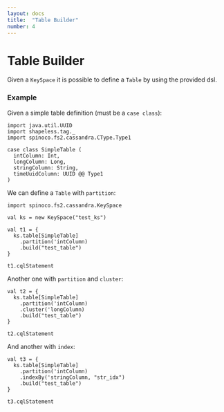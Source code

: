 ```yaml
---
layout: docs
title:  "Table Builder"
number: 4
---
```


# Table Builder

Given a `KeySpace` it is possible to define a `Table` by using the provided dsl.

### Example

Given a simple table definition (must be a `case class`):

```tut:book:silent
import java.util.UUID
import shapeless.tag._
import spinoco.fs2.cassandra.CType.Type1

case class SimpleTable (
  intColumn: Int,
  longColumn: Long,
  stringColumn: String,
  timeUuidColumn: UUID @@ Type1
)
```

We can define a `Table` with `partition`:

```tut:book:silent
import spinoco.fs2.cassandra.KeySpace

val ks = new KeySpace("test_ks")

val t1 = {
  ks.table[SimpleTable]
    .partition('intColumn)
    .build("test_table")
}
```

```tut:book
t1.cqlStatement
```

Another one with `partition` and `cluster`:

```tut:book:silent
val t2 = {
  ks.table[SimpleTable]
    .partition('intColumn)
    .cluster('longColumn)
    .build("test_table")
}
```

```tut:book
t2.cqlStatement
```

And another with `index`:

```tut:book:silent
val t3 = {
  ks.table[SimpleTable]
    .partition('intColumn)
    .indexBy('stringColumn, "str_idx")
    .build("test_table")
}
```

```tut:book
t3.cqlStatement
```
